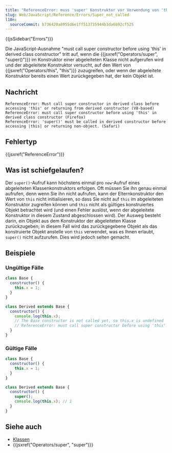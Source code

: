 ```yaml
---
title: "ReferenceError: muss 'super' Konstruktor vor Verwendung von 'this' im Konstruktor der abgeleiteten Klasse aufrufen"
slug: Web/JavaScript/Reference/Errors/Super_not_called
l10n:
  sourceCommit: b736420a8955d6e1ff513735944b3da6b92cf525
---
```


{{jsSidebar("Errors")}}

Die JavaScript-Ausnahme "must call super constructor before using 'this' in derived class constructor" tritt auf, wenn die {{jsxref("Operators/super", "super()")}} im Konstruktor einer abgeleiteten Klasse nicht aufgerufen wird und der abgeleitete Konstruktor versucht, auf den Wert von {{jsxref("Operators/this", "this")}} zuzugreifen, oder wenn der abgeleitete Konstruktor bereits einen Wert zurückgegeben hat, der kein Objekt ist.

## Nachricht

```plain
ReferenceError: Must call super constructor in derived class before accessing 'this' or returning from derived constructor (V8-based)
ReferenceError: must call super constructor before using 'this' in derived class constructor (Firefox)
ReferenceError: 'super()' must be called in derived constructor before accessing |this| or returning non-object. (Safari)
```

## Fehlertyp

{{jsxref("ReferenceError")}}

## Was ist schiefgelaufen?

Der `super()`-Aufruf kann höchstens einmal pro `new`-Aufruf eines abgeleiteten Klassenkonstruktors erfolgen. Oft müssen Sie ihn genau einmal aufrufen, denn wenn Sie ihn nicht aufrufen, kann der Elternkonstruktor den Wert von `this` nicht initialisieren, so dass Sie nicht auf `this` im abgeleiteten Konstruktor zugreifen können und `this` nicht als gültiges konstruiertes Objekt betrachtet wird (und einen Fehler auslöst, wenn der abgeleitete Konstruktor in diesem Zustand abgeschlossen wird). Der Ausweg besteht darin, ein Objekt aus dem Konstruktor der abgeleiteten Klasse zurückzugeben; in diesem Fall wird das zurückgegebene Objekt als das konstruierte Objekt anstelle von `this` verwendet, was es Ihnen erlaubt, `super()` nicht aufzurufen. Dies wird jedoch selten gemacht.

## Beispiele

### Ungültige Fälle

```js example-bad
class Base {
  constructor() {
    this.x = 1;
  }
}

class Derived extends Base {
  constructor() {
    console.log(this.x);
    // The Base constructor is not called yet, so this.x is undefined
    // ReferenceError: must call super constructor before using 'this' in derived class constructor
  }
}
```

### Gültige Fälle

```js example-good
class Base {
  constructor() {
    this.x = 1;
  }
}

class Derived extends Base {
  constructor() {
    super();
    console.log(this.x); // 1
  }
}
```

## Siehe auch

- [Klassen](/de/docs/Web/JavaScript/Reference/Classes)
- {{jsxref("Operators/super", "super")}}
